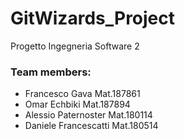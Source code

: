 # GitWizards_Project
Progetto Ingegneria Software 2
### Team members:
* Francesco Gava Mat.187861
* Omar Echbiki Mat.187894
* Alessio Paternoster Mat.180114
* Daniele Francescatti Mat.180514
